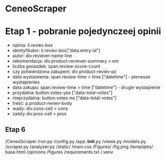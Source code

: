 # CeneoScraper
# Etap 1 - pobranie pojedynczeej opinii 
- opinia: li.reviev-box
- identyfikator: li.reviev-box["data.entry-id"]
- autor: div.reviever-name-line
- rekomendacja: div.product-reviever-summary > em
- liczba gwiazdek: span.review-score-count
- czy potwierdzona zakupem: div.product-reviev-pz
- data wystawienia: span.review-time > time
["datetime"] - pierwsze wystapienies
- data zakupu: span.review-time > time
["datetime"] - drugie wystapienie
- przydatna: button.votes-yes ["data-total-votes"]
- nieprzydatna: button.votes-no ["data-total-votes"]
- treść: p.product-reviev-body
- wady: div.cons-cell > cons
- zalety div.pros-cell > pros


## Etap 6
/CeneoScraper
    /run.py
    /config.py
    /app
        /__init__.py
        /views.py
        /models.py
        /scraper.py
        /analyzer.py
        /static/
            /main.css
            /Figures/
                /fig.png
        /templates/
            base.html
        /opinions
        /figures
    /requirements.txt
    /.venv